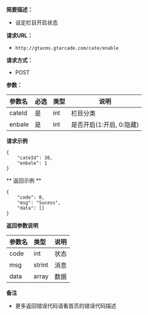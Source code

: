     
**简要描述：** 

- 设定栏目开启状态

**请求URL：** 
- ` http://gtacms.gtarcade.com/cate/enable `
  
**请求方式：**
- POST 

**参数：** 

|参数名|必选|类型|说明|
|:----    |:---|:----- |-----   |
|cateId | 是 | int | 栏目分类 |
|enbale |是  |int |  是否开启(1:开启, 0:隐藏)   |


 **请求示例**

``` 
{
	"cateId": 38,
	"enbale": 1
}
```

** 返回示例 **

```
{
    "code": 0,
    "msg": "Sucess",
    "data": []
}
```
 **返回参数说明** 

|参数名|类型|说明|
|:-----  |:-----|-----                           |
|code |int   |状态  |
|msg  |strint   |消息  |
|data |array   |数据  |


 **备注** 

- 更多返回错误代码请看首页的错误代码描述


